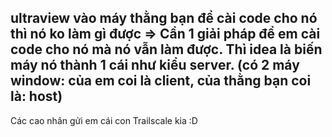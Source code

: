 ultraview vào máy thằng bạn để cài code cho nó thì nó ko làm gì được 
=> Cần 1 giải pháp để em cài code cho nó mà nó vẫn làm được. 
Thì idea là biến máy nó thành 1 cái như kiểu server. (có 2 máy window: của em coi là client, của thằng bạn coi là: host)
---
Các cao nhân gửi em cái con Trailscale kia :D 
